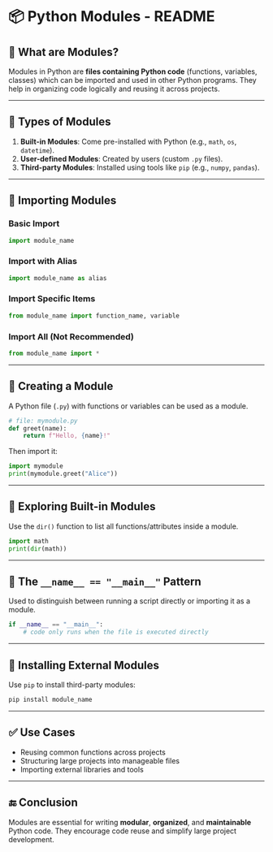 # 📦 Python Modules - README

## 🔹 What are Modules?

Modules in Python are **files containing Python code** (functions, variables, classes) which can be imported and used in other Python programs. They help in organizing code logically and reusing it across projects.

---

## 🔹 Types of Modules

1. **Built-in Modules**: Come pre-installed with Python (e.g., `math`, `os`, `datetime`).
2. **User-defined Modules**: Created by users (custom `.py` files).
3. **Third-party Modules**: Installed using tools like `pip` (e.g., `numpy`, `pandas`).

---

## 🔹 Importing Modules

### Basic Import

```python
import module_name
```

### Import with Alias

```python
import module_name as alias
```

### Import Specific Items

```python
from module_name import function_name, variable
```

### Import All (Not Recommended)

```python
from module_name import *
```

---

## 🔹 Creating a Module

A Python file (`.py`) with functions or variables can be used as a module.

```python
# file: mymodule.py
def greet(name):
    return f"Hello, {name}!"
```

Then import it:

```python
import mymodule
print(mymodule.greet("Alice"))
```

---

## 🔹 Exploring Built-in Modules

Use the `dir()` function to list all functions/attributes inside a module.

```python
import math
print(dir(math))
```

---

## 🔹 The `__name__ == "__main__"` Pattern

Used to distinguish between running a script directly or importing it as a module.

```python
if __name__ == "__main__":
    # code only runs when the file is executed directly
```

---

## 🔹 Installing External Modules

Use `pip` to install third-party modules:

```bash
pip install module_name
```

---

## ✅ Use Cases

- Reusing common functions across projects
- Structuring large projects into manageable files
- Importing external libraries and tools

---

## 🔚 Conclusion

Modules are essential for writing **modular**, **organized**, and **maintainable** Python code. They encourage code reuse and simplify large project development.
